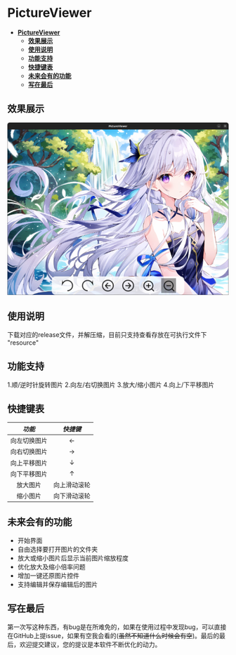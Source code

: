 # **PictureViewer**
- [**PictureViewer**](#pictureviewer)
  - [**效果展示**](#效果展示)
  - [**使用说明**](#使用说明)
  - [**功能支持**](#功能支持)
  - [**快捷键表**](#快捷键表)
  - [**未来会有的功能**](#未来会有的功能)
  - [**写在最后**](#写在最后)

## **效果展示**
![效果展示](https://github.com/Lptr-byte/MyPictures/blob/main/QQ_Image_1678276347525.jpg "效果展示")

## **使用说明**
下载对应的release文件，并解压缩，目前只支持查看存放在可执行文件下 "resource" 

## **功能支持**
1.顺/逆时针旋转图片
2.向左/右切换图片
3.放大/缩小图片
4.向上/下平移图片

## **快捷键表**
| *功能*    | *快捷键*  |
|:--------:|:--------:|
|向左切换图片|   ←      |
|向右切换图片|→         |
|向上平移图片|↓         |
|向下平移图片|↑         |
|放大图片   |向上滑动滚轮|
|缩小图片   |向下滑动滚轮|

## **未来会有的功能**
* 开始界面
* 自由选择要打开图片的文件夹
* 放大或缩小图片后显示当前图片缩放程度
* 优化放大及缩小倍率问题
* 增加一键还原图片控件
* 支持编辑并保存编辑后的图片

## **写在最后**
第一次写这种东西，有bug是在所难免的，如果在使用过程中发现bug，可以直接在GitHub上提issue，如果有空我会看的(~~虽然不知道什么时候会有空~~)。最后的最后，欢迎提交建议，您的提议是本软件不断优化的动力。

